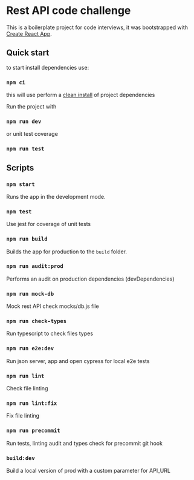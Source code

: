 # Rest API code challenge

This is a boilerplate project for code interviews, it was bootstrapped with [Create React App](https://github.com/facebook/create-react-app).

## Quick start

to start install dependencies use:

### `npm ci`

this will use perform a [clean install](https://docs.npmjs.com/cli/v8/commands/npm-ci) of  project dependencies

Run the project with

### `npm run dev`


or unit test coverage

### `npm run test`

## Scripts

### `npm start`

Runs the app in the development mode.

### `npm test`

Use jest for coverage of unit tests

### `npm run build`

Builds the app for production to the `build` folder.

### `npm run audit:prod`

Performs an audit on production dependencies (devDependencies)

### `npm run mock-db`

Mock rest API check mocks/db.js file

### `npm run check-types`

Run typescript to check files types

### `npm run e2e:dev`

Run json server, app and open cypress for local e2e tests

### `npm run lint`

Check file linting

### `npm run lint:fix`

Fix file linting

### `npm run precommit`

Run tests, linting audit and types check for precommit git hook 

### `build:dev`

Build a local version of prod  with a custom parameter for API_URL

